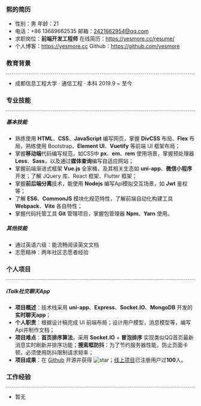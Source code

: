 ### 熙的简历

- 性别：男                                            年龄：21   
- 电话：+86 13689662535                邮箱：2421662954@qq.com
- 求职岗位：**前端开发工程师**             在线简历：https://yesmore.cc/resume/
- 个人博客：https://yesmore.cc       Github：https://github.com/yesmore

### 教育背景

<div style='border-bottom: 1px dashed #666666'></div>

- 成都信息工程大学 · 通信工程 · 本科             2019.9 ~ 至今

### 专业技能

<div style='border-bottom: 1px dashed #666666'></div>

##### 基本技能

- 熟练使用 **HTML**、**CSS**、**JavaScript** 编写网页，掌握 **DivCSS** 布局、**Flex** 布局，熟练使用 Bootstrap、**Element UI**、**Vuetify** 等前端 UI 框架布局；
- 掌握**移动端**代码编写规范，如CSS中 **px**、**em**、**rem** 使用场景，掌握预处理器 **Less**、**Sass**，以及通过**媒体查询**编写自适应网站；
- 掌握前端渐进式框架 **Vue.js** 全家桶，及其相关生态如 **uni-app**、**微信小程序** 开发；了解 JQuery 库、React 框架、Flutter 框架；
- 掌握**前后端分离**技术，能使用 **Nodejs** 编写Api模拟交互场景，如 **Jwt** 鉴权等；
- 了解 **ES6**、**CommonJS** 模块化规范特性，了解前端自动化构建工具 **Webpack**、**Vite** 各自特性；
- 掌握代码托管工具 **Git** 管理项目，掌握包管理器 **Npm**、**Yarn** 使用。

##### 其他技能

- 通过英语六级：能流畅阅读英文文档
- 志愿精神：两年社区志愿者经验

### 个人项目

<div style='border-bottom: 1px dashed #666666'></div>

##### iTalk社交聊天App

- **项目概述**：技术栈采用 **uni-app**、**Express**、**Socket.IO**、**MongoDB** 开发的**实时聊天app**；
- **个人职责**：根据设计稿完成 UI 前端布局；设计用户模型，消息模型等，编写Api并制作文档；
- **项目难点**：**首页排序算法**，采用 **Socket.IO** + **冒泡排序** 实现类似QQ首页最新消息实时刷新并排序功能；**搜索框防抖**：为了节约服务器性能，防止页面卡顿，必须使用防抖限制请求频率；
- **项目成果**：在 [Github](https://github.com/yesmore/italk-uniapp) 开源并获得 <img src="https://img.shields.io/github/stars/yesmore/italk-uniapp.svg" alt="star"/>；[线上项目](http://italk.aoau.top/)已注册用户过**100**人。

### 工作经验

<div style='border-bottom: 1px dashed #666666'></div>

- 暂无
